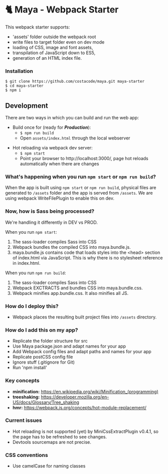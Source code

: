 # :cat2: Maya - Webpack Starter

This webpack starter supports:

-   'assets' folder outside the webpack root
-   write files to target folder even on dev mode
-   loading of CSS, image and font assets,
-   transpilation of JavaScript down to ES5,
-   generation of an HTML index file.

### Installation

```
$ git clone https://github.com/costacode/maya.git maya-starter
$ cd maya-starter
$ npm i
```

## Development

There are two ways in which you can build and run the web app:

-   Build once for (ready for **_Production_**):
    -   `$ npm run build`
    -   Open `assets/index.html` through the local webserver

*   Hot reloading via webpack dev server:
    -   `$ npm start`
    -   Point your browser to http://localhost:3000/, page hot reloads automatically when there are changes

### What's happening when you run `npm start` or `npm run build`?

When the app is built using `npm start` or `npm run build`, physical files are generated to `/assets` folder and the app is served from `/assets`. We are using webpack WriteFilePlugin to enable this on dev.

### Now, how is Sass being processed?

We're handling it differently in DEV vs PROD.

When you run `npm start`:

1.  The sass-loader compiles Sass into CSS
2.  Webpack bundles the compiled CSS into maya.bundle.js.
3.  maya.bundle.js contains code that loads styles into the &lt;head&gt; section of index.html via JavaScript. This is why there is no stylesheet reference in index.html.

When you run `npm run build`:

1.  The sass-loader compiles Sass into CSS
2.  Webpack EXCTRACTS and bundles CSS into maya.bundle.css.
3.  Webpack minifies app.bundle.css. It also minifies all JS.

### How do I deploy this?

-   Webpack places the resulting built project files into `/assets` directory.

### How do I add this on my app?

-   Replicate the folder structure for src
-   Use Maya package.json and adapt names for your app
-   Add Webpack config files and adapt paths and names for your app
-   Replicate postCSS config file
-   Ignore stuff (.gitignore for Git)
-   Run 'npm install'

### Key concepts

-   **minification:** https://en.wikipedia.org/wiki/Minification_(programming)
-   **treeshaking:** https://developer.mozilla.org/en-US/docs/Glossary/Tree_shaking
-   **hmr:** https://webpack.js.org/concepts/hot-module-replacement/

### Current issues

-   Hot reloading is not supported (yet) by MiniCssExtractPlugin v0.4.1, so the page has to be refreshed to see changes.
-   Devtools sourcemaps are not precise.

### CSS conventions

-   Use camelCase for naming classes

